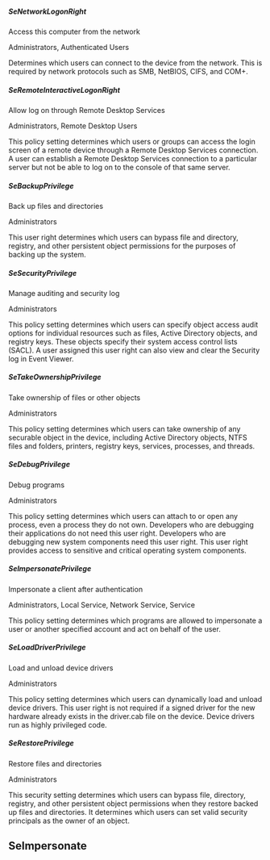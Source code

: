 ##### SeNetworkLogonRight	
Access this computer from the network	

Administrators, Authenticated Users	

Determines which users can connect to the device from the network. This is required by network protocols such as SMB, NetBIOS, CIFS, and COM+.
##### SeRemoteInteractiveLogonRight	
Allow log on through Remote Desktop Services	

Administrators, Remote Desktop Users	

This policy setting determines which users or groups can access the login screen of a remote device through a Remote Desktop Services connection. A user can establish a Remote Desktop Services connection to a particular server but not be able to log on to the console of that same server.
##### SeBackupPrivilege	
Back up files and directories	

Administrators	

This user right determines which users can bypass file and directory, registry, and other persistent object permissions for the purposes of backing up the system.
##### SeSecurityPrivilege	
Manage auditing and security log	

Administrators	

This policy setting determines which users can specify object access audit options for individual resources such as files, Active Directory objects, and registry keys. These objects specify their system access control lists (SACL). A user assigned this user right can also view and clear the Security log in Event Viewer.
##### SeTakeOwnershipPrivilege	
Take ownership of files or other objects	

Administrators	

This policy setting determines which users can take ownership of any securable object in the device, including Active Directory objects, NTFS files and folders, printers, registry keys, services, processes, and threads.
##### SeDebugPrivilege	
Debug programs	

Administrators	

This policy setting determines which users can attach to or open any process, even a process they do not own. Developers who are debugging their applications do not need this user right. Developers who are debugging new system components need this user right. This user right provides access to sensitive and critical operating system components.
##### SeImpersonatePrivilege	
Impersonate a client after authentication	

Administrators, Local Service, Network Service, Service

This policy setting determines which programs are allowed to impersonate a user or another specified account and act on behalf of the user.
##### SeLoadDriverPrivilege	
Load and unload device drivers	

Administrators	

This policy setting determines which users can dynamically load and unload device drivers. This user right is not required if a signed driver for the new hardware already exists in the driver.cab file on the device. Device drivers run as highly privileged code.
##### SeRestorePrivilege	
Restore files and directories	

Administrators	

This security setting determines which users can bypass file, directory, registry, and other persistent object permissions when they restore backed up files and directories. It determines which users can set valid security principals as the owner of an object.




## SeImpersonate


